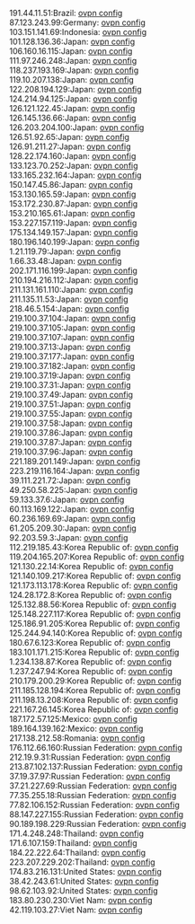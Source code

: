 191.44.11.51:Brazil: [ovpn config](vpn/191_44_11_51.ovpn)  
87.123.243.99:Germany: [ovpn config](vpn/87_123_243_99.ovpn)  
103.151.141.69:Indonesia: [ovpn config](vpn/103_151_141_69.ovpn)  
101.128.136.36:Japan: [ovpn config](vpn/101_128_136_36.ovpn)  
106.160.16.115:Japan: [ovpn config](vpn/106_160_16_115.ovpn)  
111.97.246.248:Japan: [ovpn config](vpn/111_97_246_248.ovpn)  
118.237.193.169:Japan: [ovpn config](vpn/118_237_193_169.ovpn)  
119.10.207.138:Japan: [ovpn config](vpn/119_10_207_138.ovpn)  
122.208.194.129:Japan: [ovpn config](vpn/122_208_194_129.ovpn)  
124.214.94.125:Japan: [ovpn config](vpn/124_214_94_125.ovpn)  
126.121.122.45:Japan: [ovpn config](vpn/126_121_122_45.ovpn)  
126.145.136.66:Japan: [ovpn config](vpn/126_145_136_66.ovpn)  
126.203.204.100:Japan: [ovpn config](vpn/126_203_204_100.ovpn)  
126.51.92.65:Japan: [ovpn config](vpn/126_51_92_65.ovpn)  
126.91.211.27:Japan: [ovpn config](vpn/126_91_211_27.ovpn)  
128.22.174.160:Japan: [ovpn config](vpn/128_22_174_160.ovpn)  
133.123.70.252:Japan: [ovpn config](vpn/133_123_70_252.ovpn)  
133.165.232.164:Japan: [ovpn config](vpn/133_165_232_164.ovpn)  
150.147.45.86:Japan: [ovpn config](vpn/150_147_45_86.ovpn)  
153.130.165.59:Japan: [ovpn config](vpn/153_130_165_59.ovpn)  
153.172.230.87:Japan: [ovpn config](vpn/153_172_230_87.ovpn)  
153.210.165.61:Japan: [ovpn config](vpn/153_210_165_61.ovpn)  
153.227.157.119:Japan: [ovpn config](vpn/153_227_157_119.ovpn)  
175.134.149.157:Japan: [ovpn config](vpn/175_134_149_157.ovpn)  
180.196.140.199:Japan: [ovpn config](vpn/180_196_140_199.ovpn)  
1.21.119.79:Japan: [ovpn config](vpn/1_21_119_79.ovpn)  
1.66.33.48:Japan: [ovpn config](vpn/1_66_33_48.ovpn)  
202.171.116.199:Japan: [ovpn config](vpn/202_171_116_199.ovpn)  
210.194.216.112:Japan: [ovpn config](vpn/210_194_216_112.ovpn)  
211.131.161.110:Japan: [ovpn config](vpn/211_131_161_110.ovpn)  
211.135.11.53:Japan: [ovpn config](vpn/211_135_11_53.ovpn)  
218.46.5.154:Japan: [ovpn config](vpn/218_46_5_154.ovpn)  
219.100.37.104:Japan: [ovpn config](vpn/219_100_37_104.ovpn)  
219.100.37.105:Japan: [ovpn config](vpn/219_100_37_105.ovpn)  
219.100.37.107:Japan: [ovpn config](vpn/219_100_37_107.ovpn)  
219.100.37.13:Japan: [ovpn config](vpn/219_100_37_13.ovpn)  
219.100.37.177:Japan: [ovpn config](vpn/219_100_37_177.ovpn)  
219.100.37.182:Japan: [ovpn config](vpn/219_100_37_182.ovpn)  
219.100.37.19:Japan: [ovpn config](vpn/219_100_37_19.ovpn)  
219.100.37.31:Japan: [ovpn config](vpn/219_100_37_31.ovpn)  
219.100.37.49:Japan: [ovpn config](vpn/219_100_37_49.ovpn)  
219.100.37.51:Japan: [ovpn config](vpn/219_100_37_51.ovpn)  
219.100.37.55:Japan: [ovpn config](vpn/219_100_37_55.ovpn)  
219.100.37.58:Japan: [ovpn config](vpn/219_100_37_58.ovpn)  
219.100.37.86:Japan: [ovpn config](vpn/219_100_37_86.ovpn)  
219.100.37.87:Japan: [ovpn config](vpn/219_100_37_87.ovpn)  
219.100.37.96:Japan: [ovpn config](vpn/219_100_37_96.ovpn)  
221.189.201.149:Japan: [ovpn config](vpn/221_189_201_149.ovpn)  
223.219.116.164:Japan: [ovpn config](vpn/223_219_116_164.ovpn)  
39.111.221.72:Japan: [ovpn config](vpn/39_111_221_72.ovpn)  
49.250.58.225:Japan: [ovpn config](vpn/49_250_58_225.ovpn)  
59.133.37.6:Japan: [ovpn config](vpn/59_133_37_6.ovpn)  
60.113.169.122:Japan: [ovpn config](vpn/60_113_169_122.ovpn)  
60.236.169.69:Japan: [ovpn config](vpn/60_236_169_69.ovpn)  
61.205.209.30:Japan: [ovpn config](vpn/61_205_209_30.ovpn)  
92.203.59.3:Japan: [ovpn config](vpn/92_203_59_3.ovpn)  
112.219.185.43:Korea Republic of: [ovpn config](vpn/112_219_185_43.ovpn)  
119.204.165.207:Korea Republic of: [ovpn config](vpn/119_204_165_207.ovpn)  
121.130.22.14:Korea Republic of: [ovpn config](vpn/121_130_22_14.ovpn)  
121.140.109.217:Korea Republic of: [ovpn config](vpn/121_140_109_217.ovpn)  
121.173.113.178:Korea Republic of: [ovpn config](vpn/121_173_113_178.ovpn)  
124.28.172.8:Korea Republic of: [ovpn config](vpn/124_28_172_8.ovpn)  
125.132.88.56:Korea Republic of: [ovpn config](vpn/125_132_88_56.ovpn)  
125.148.227.117:Korea Republic of: [ovpn config](vpn/125_148_227_117.ovpn)  
125.186.91.205:Korea Republic of: [ovpn config](vpn/125_186_91_205.ovpn)  
125.244.94.140:Korea Republic of: [ovpn config](vpn/125_244_94_140.ovpn)  
180.67.6.123:Korea Republic of: [ovpn config](vpn/180_67_6_123.ovpn)  
183.101.171.215:Korea Republic of: [ovpn config](vpn/183_101_171_215.ovpn)  
1.234.138.87:Korea Republic of: [ovpn config](vpn/1_234_138_87.ovpn)  
1.237.247.94:Korea Republic of: [ovpn config](vpn/1_237_247_94.ovpn)  
210.179.200.29:Korea Republic of: [ovpn config](vpn/210_179_200_29.ovpn)  
211.185.128.194:Korea Republic of: [ovpn config](vpn/211_185_128_194.ovpn)  
211.198.13.208:Korea Republic of: [ovpn config](vpn/211_198_13_208.ovpn)  
221.167.26.145:Korea Republic of: [ovpn config](vpn/221_167_26_145.ovpn)  
187.172.57.125:Mexico: [ovpn config](vpn/187_172_57_125.ovpn)  
189.164.139.162:Mexico: [ovpn config](vpn/189_164_139_162.ovpn)  
217.138.212.58:Romania: [ovpn config](vpn/217_138_212_58.ovpn)  
176.112.66.160:Russian Federation: [ovpn config](vpn/176_112_66_160.ovpn)  
212.19.9.31:Russian Federation: [ovpn config](vpn/212_19_9_31.ovpn)  
213.87.102.137:Russian Federation: [ovpn config](vpn/213_87_102_137.ovpn)  
37.19.37.97:Russian Federation: [ovpn config](vpn/37_19_37_97.ovpn)  
37.21.227.69:Russian Federation: [ovpn config](vpn/37_21_227_69.ovpn)  
77.35.255.18:Russian Federation: [ovpn config](vpn/77_35_255_18.ovpn)  
77.82.106.152:Russian Federation: [ovpn config](vpn/77_82_106_152.ovpn)  
88.147.227.155:Russian Federation: [ovpn config](vpn/88_147_227_155.ovpn)  
90.189.198.229:Russian Federation: [ovpn config](vpn/90_189_198_229.ovpn)  
171.4.248.248:Thailand: [ovpn config](vpn/171_4_248_248.ovpn)  
171.6.107.159:Thailand: [ovpn config](vpn/171_6_107_159.ovpn)  
184.22.222.64:Thailand: [ovpn config](vpn/184_22_222_64.ovpn)  
223.207.229.202:Thailand: [ovpn config](vpn/223_207_229_202.ovpn)  
174.83.216.131:United States: [ovpn config](vpn/174_83_216_131.ovpn)  
38.42.243.61:United States: [ovpn config](vpn/38_42_243_61.ovpn)  
98.62.103.92:United States: [ovpn config](vpn/98_62_103_92.ovpn)  
183.80.230.230:Viet Nam: [ovpn config](vpn/183_80_230_230.ovpn)  
42.119.103.27:Viet Nam: [ovpn config](vpn/42_119_103_27.ovpn)  
